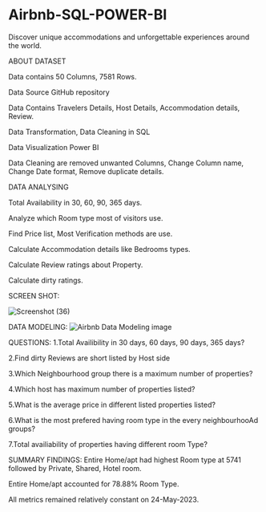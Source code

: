 # Airbnb-SQL-POWER-BI

Discover unique accommodations and unforgettable experiences around the world.

ABOUT DATASET
  
 Data contains 50 Columns, 7581 Rows.
 
 Data Source GitHub repository
 
 Data Contains Travelers Details, Host Details, Accommodation details, Review.

Data Transformation, Data Cleaning in SQL 
  
 Data Visualization Power BI
 
 Data Cleaning are removed unwanted Columns, Change Column name, Change Date format, Remove duplicate details.

DATA ANALYSING

 Total Availability in 30, 60, 90, 365 days.
 
 Analyze which Room type most of visitors use.
 
 Find Price list, Most Verification methods are use.
 
 Calculate Accommodation details like Bedrooms types.
 
 Calculate Review ratings about Property.
 
 Calculate dirty ratings.
 

SCREEN SHOT:

![Screenshot (36)](https://github.com/SRIDHAR-BASKARAN/Airbnb-SQL-POWER-BI/assets/142026057/4109247f-61b5-4f3f-a2d6-8aa7669d0a0f)


DATA MODELING:
 ![Airbnb Data Modeling image](https://github.com/SRIDHAR-BASKARAN/Airbnb-SQL-POWER-BI/assets/142026057/dff00340-5809-47c5-8155-e9ea8e9e23a9)

QUESTIONS:
 1.Total Availibility in 30 days, 60 days, 90 days, 365 days?
 
 2.Find dirty Reviews are short listed by Host side
 
 3.Which Neighbourhood group there is a maximum number of properties?
 
 4.Which host has maximum number of properties listed?
 
 5.What is the average price in different listed properties listed?
 
 6.What is the most prefered having room type in the every neighbourhooAd groups?
 
 7.Total availiability of properties having different room Type?

SUMMARY FINDINGS:
 Entire Home/apt had highest Room type at 5741 followed by Private, Shared, Hotel room.
 
 Entire Home/apt accounted for 78.88% Room Type. 
 
 All metrics remained relatively constant on 24-May-2023.


